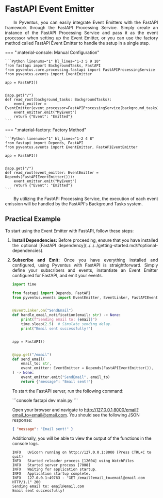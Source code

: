 <style>
    .terminal-command {
        .go:before {
            content: "$";
            padding-right: 1.17647em;
        }
    }
</style>

# FastAPI Event Emitter

<p style="text-align: justify;">
	&emsp;&emsp;In Pyventus, you can easily integrate Event Emitters with the FastAPI framework through the FastAPI Processing Service. Simply create an instance of the FastAPI Processing Service and pass it as the event processor when setting up the Event Emitter, or you can use the factory method called FastAPI Event Emitter to handle the setup in a single step.
</p>

=== ":material-console: Manual Configuration"

    ```Python linenums="1" hl_lines="1-3 5 9 10"
    from fastapi import BackgroundTasks, FastAPI
    from pyventus.core.processing.fastapi import FastAPIProcessingService
    from pyventus.events import EventEmitter

    app = FastAPI()


    @app.get("/")
    def read_root(background_tasks: BackgroundTasks):
    	event_emitter = EventEmitter(event_processor=FastAPIProcessingService(background_tasks))
    	event_emitter.emit("MyEvent")
    	return {"Event": "Emitted"}
    ```

=== ":material-factory: Factory Method"

    ```Python linenums="1" hl_lines="1-2 4 8"
    from fastapi import Depends, FastAPI
    from pyventus.events import EventEmitter, FastAPIEventEmitter

    app = FastAPI()


    @app.get("/")
    def read_root(event_emitter: EventEmitter = Depends(FastAPIEventEmitter())):
    	event_emitter.emit("MyEvent")
    	return {"Event": "Emitted"}
    ```

<p style="text-align: justify;">
	&emsp;&emsp;By utilizing the FastAPI Processing Service, the execution of each event emission will be handled by the FastAPI's Background Tasks system.
</p>

## Practical Example

<p style="text-align: justify;">
	To start using the Event Emitter with FastAPI, follow these steps:
</p>

1.  <p style="text-align: justify;"><b>Install Dependencies:</b>
        Before proceeding, ensure that you have installed the optional [FastAPI dependency](../../../getting-started.md/#optional-dependencies).
    </p>

2.  <p style="text-align: justify;"><b>Subscribe and Emit:</b>
        Once you have everything installed and configured, using Pyventus with FastAPI is straightforward. Simply define your subscribers and events, instantiate an Event Emitter configured for FastAPI, and emit your events.
    </p>

    ```Python title="main.py" linenums="1" hl_lines="3-4 7-8 14 20 22"
    import time

    from fastapi import Depends, FastAPI
    from pyventus.events import EventEmitter, EventLinker, FastAPIEventEmitter


    @EventLinker.on("SendEmail")
    def handle_email_notification(email: str) -> None:
    	print(f"Sending email to: {email}")
    	time.sleep(2.5)  # Simulate sending delay.
    	print("Email sent successfully!")


    app = FastAPI()


    @app.get("/email")
    def send_email(
    	email_to: str,
    	event_emitter: EventEmitter = Depends(FastAPIEventEmitter()),
    ) -> None:
    	event_emitter.emit("SendEmail", email_to)
    	return {"message": "Email sent!"}
    ```

    To start the FastAPI server, run the following command:

    <div class="terminal-command">
    ```console
    fastapi dev main.py
    ```
    </div>

    Open your browser and navigate to <a href="http://127.0.0.1:8000/email?email_to=email@email.com" target="_blank">http://127.0.0.1:8000/email?email_to=email@email.com</a>. You should see the following JSON response:

    ```JSON
    { "message": "Email sent!" }
    ```

    Additionally, you will be able to view the output of the functions in the console logs.

    ```console
    INFO   Uvicorn running on http://127.0.0.1:8000 (Press CTRL+C to quit)
    INFO   Started reloader process [12604] using WatchFiles
    INFO   Started server process [7008]
    INFO   Waiting for application startup.
    INFO   Application startup complete.
    INFO   127.0.0.1:49763 - "GET /email?email_to=email@email.com HTTP/1.1" 200
    Sending email to: email@email.com
    Email sent successfully!
    ```
